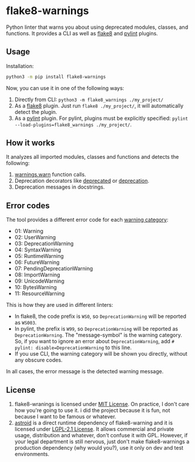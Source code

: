 # flake8-warnings

Python linter that warns you about using deprecated modules, classes, and functions. It provides a CLI as well as [flake8][flake8] and [pylint][pylint] plugins.

## Usage

Installation:

```bash
python3 -m pip install flake8-warnings
```

Now, you can use it in one of the following ways:

1. Directly from CLI: `python3 -m flake8_warnings ./my_project/`
1. As a [flake8][flake8] plugin. Just run `flake8 ./my_project/`, it will automatically detect the plugin.
1. As a [pylint][pylint] plugin. For pylint, plugins must be explicitly specified: `pylint --load-plugins=flake8_warnings ./my_project/`.

[flake8]: https://flake8.pycqa.org/en/latest/
[pylint]: https://pylint.org/

## How it works

It analyzes all imported modules, classes and functions and detects the following:

1. [warnings.warn](https://docs.python.org/3/library/warnings.html#warnings.warn) function calls.
1. Deprecation decorators like [deprecated](https://github.com/tantale/deprecated) or [deprecation](https://github.com/briancurtin/deprecation).
1. Deprecation messages in docstrings.

## Error codes

The tool provides a different error code for each [warning category](https://docs.python.org/3/library/warnings.html#warning-categories):

+ 01: Warning
+ 02: UserWarning
+ 03: DeprecationWarning
+ 04: SyntaxWarning
+ 05: RuntimeWarning
+ 06: FutureWarning
+ 07: PendingDeprecationWarning
+ 08: ImportWarning
+ 09: UnicodeWarning
+ 10: BytesWarning
+ 11: ResourceWarning

This is how they are used in different linters:

+ In flake8, the code prefix is `WS0`, so `DeprecationWarning` will be reported as `WS003`.
+ In pylint, the prefix is `W99`, so `DeprecationWarning` will be reported as `DeprecationWarning`. The "message-symbol" is the warning category. So, if you want to ignore an error about `DeprecationWarning`, add `# pylint: disable=DeprecationWarning` to this line.
+ If you use CLI, the warning category will be shown you directly, without any obscure codes.

In all cases, the error message is the detected warning message.

## License

1. flake8-wranings is licensed under [MIT License](./LICENSE). On practice, I don't care how you're going to use it. i did the project because it is fun, not because I want to be famous or whatever.
1. [astroid](https://github.com/PyCQA/astroid) is a direct runtime dependency of flake8-warning and it is licensed under [LGPL-2.1 License](https://github.com/PyCQA/astroid/blob/main/LICENSE). It allows commercial and private usage, distribution and whatever, don't confuse it with GPL. However, if your legal department is still nervous, just don't make flake8-warnings a production dependency (why would you?), use it only on dev and test environments.

